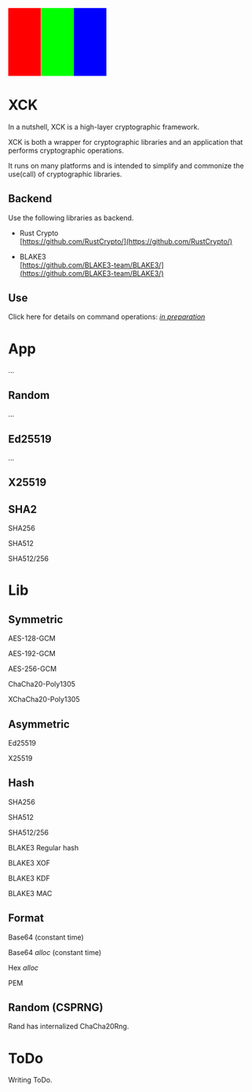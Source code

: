 <img src="./image.png" width=200 heigth=400>

# XCK
In a nutshell, XCK is a high-layer cryptographic framework.

XCK is both a wrapper for cryptographic libraries and an application that performs cryptographic operations.

It runs on many platforms and is intended to simplify and commonize the use(call) of cryptographic libraries.

## Backend
Use the following libraries as backend.

- Rust Crypto<br>
[https://github.com/RustCrypto/](https://github.com/RustCrypto/)

- BLAKE3<br>
[https://github.com/BLAKE3-team/BLAKE3/](https://github.com/BLAKE3-team/BLAKE3/)

## Use
Click here for details on command operations: [*in preparation*](#)

# App
...

## Random
...

## Ed25519
...

## X25519


## SHA2
SHA256

SHA512

SHA512/256

# Lib
## Symmetric
AES-128-GCM

AES-192-GCM

AES-256-GCM

ChaCha20-Poly1305

XChaCha20-Poly1305

## Asymmetric
Ed25519

X25519

## Hash
SHA256

SHA512

SHA512/256

BLAKE3 Regular hash

BLAKE3 XOF

BLAKE3 KDF

BLAKE3 MAC

## Format
Base64 (constant time)

Base64 *alloc* (constant time)

Hex *alloc*

PEM

## Random (CSPRNG)
Rand has internalized ChaCha20Rng.

# ToDo
Writing ToDo.